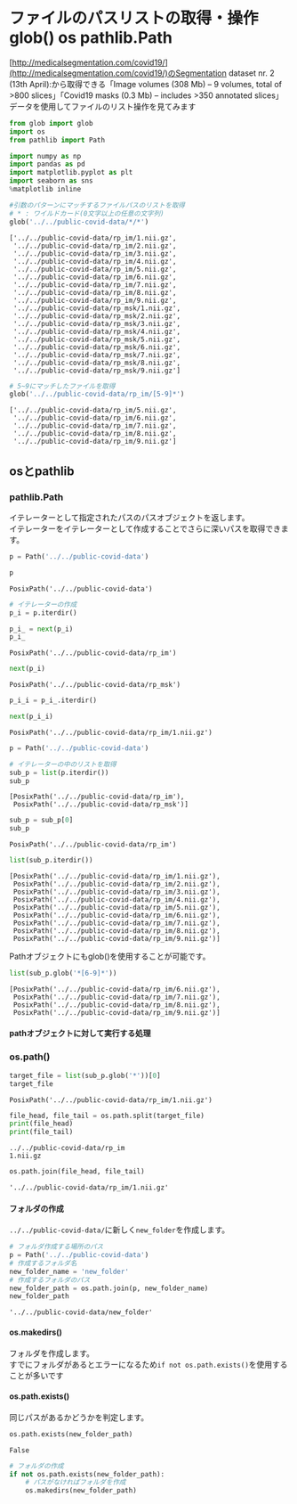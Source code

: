 # ファイルのパスリストの取得・操作 glob() os pathlib.Path

[http://medicalsegmentation.com/covid19/](http://medicalsegmentation.com/covid19/)のSegmentation dataset nr. 2 (13th April):から取得できる「Image volumes (308 Mb) – 9 volumes, total of >800 slices」「Covid19 masks (0.3 Mb) – includes >350 annotated slices」データを使用してファイルのリスト操作を見てみます


```python
from glob import glob
import os
from pathlib import Path

import numpy as np
import pandas as pd
import matplotlib.pyplot as plt
import seaborn as sns
%matplotlib inline
```


```python
#引数のパターンにマッチするファイルパスのリストを取得
# * : ワイルドカード(0文字以上の任意の文字列)
glob('../../public-covid-data/*/*')
```




    ['../../public-covid-data/rp_im/1.nii.gz',
     '../../public-covid-data/rp_im/2.nii.gz',
     '../../public-covid-data/rp_im/3.nii.gz',
     '../../public-covid-data/rp_im/4.nii.gz',
     '../../public-covid-data/rp_im/5.nii.gz',
     '../../public-covid-data/rp_im/6.nii.gz',
     '../../public-covid-data/rp_im/7.nii.gz',
     '../../public-covid-data/rp_im/8.nii.gz',
     '../../public-covid-data/rp_im/9.nii.gz',
     '../../public-covid-data/rp_msk/1.nii.gz',
     '../../public-covid-data/rp_msk/2.nii.gz',
     '../../public-covid-data/rp_msk/3.nii.gz',
     '../../public-covid-data/rp_msk/4.nii.gz',
     '../../public-covid-data/rp_msk/5.nii.gz',
     '../../public-covid-data/rp_msk/6.nii.gz',
     '../../public-covid-data/rp_msk/7.nii.gz',
     '../../public-covid-data/rp_msk/8.nii.gz',
     '../../public-covid-data/rp_msk/9.nii.gz']




```python
# 5~9にマッチしたファイルを取得
glob('../../public-covid-data/rp_im/[5-9]*')
```




    ['../../public-covid-data/rp_im/5.nii.gz',
     '../../public-covid-data/rp_im/6.nii.gz',
     '../../public-covid-data/rp_im/7.nii.gz',
     '../../public-covid-data/rp_im/8.nii.gz',
     '../../public-covid-data/rp_im/9.nii.gz']



## osとpathlib

### pathlib.Path

イテレーターとして指定されたパスのパスオブジェクトを返します。<br>イテレーターをイテレーターとして作成することでさらに深いパスを取得できます。


```python
p = Path('../../public-covid-data')
```


```python
p
```




    PosixPath('../../public-covid-data')




```python
# イテレーターの作成
p_i = p.iterdir()
```


```python
p_i_ = next(p_i)
p_i_
```




    PosixPath('../../public-covid-data/rp_im')




```python
next(p_i)
```




    PosixPath('../../public-covid-data/rp_msk')




```python
p_i_i = p_i_.iterdir()
```


```python
next(p_i_i)
```




    PosixPath('../../public-covid-data/rp_im/1.nii.gz')




```python
p = Path('../../public-covid-data')
```


```python
# イテレーターの中のリストを取得
sub_p = list(p.iterdir())
sub_p
```




    [PosixPath('../../public-covid-data/rp_im'),
     PosixPath('../../public-covid-data/rp_msk')]




```python
sub_p = sub_p[0]
sub_p
```




    PosixPath('../../public-covid-data/rp_im')




```python
list(sub_p.iterdir())
```




    [PosixPath('../../public-covid-data/rp_im/1.nii.gz'),
     PosixPath('../../public-covid-data/rp_im/2.nii.gz'),
     PosixPath('../../public-covid-data/rp_im/3.nii.gz'),
     PosixPath('../../public-covid-data/rp_im/4.nii.gz'),
     PosixPath('../../public-covid-data/rp_im/5.nii.gz'),
     PosixPath('../../public-covid-data/rp_im/6.nii.gz'),
     PosixPath('../../public-covid-data/rp_im/7.nii.gz'),
     PosixPath('../../public-covid-data/rp_im/8.nii.gz'),
     PosixPath('../../public-covid-data/rp_im/9.nii.gz')]



Pathオブジェクトにもglob()を使用することが可能です。


```python
list(sub_p.glob('*[6-9]*'))
```




    [PosixPath('../../public-covid-data/rp_im/6.nii.gz'),
     PosixPath('../../public-covid-data/rp_im/7.nii.gz'),
     PosixPath('../../public-covid-data/rp_im/8.nii.gz'),
     PosixPath('../../public-covid-data/rp_im/9.nii.gz')]



#### pathオブジェクトに対して実行する処理

### os.path()


```python
target_file = list(sub_p.glob('*'))[0]
target_file
```




    PosixPath('../../public-covid-data/rp_im/1.nii.gz')




```python
file_head, file_tail = os.path.split(target_file)
print(file_head)
print(file_tail)
```

    ../../public-covid-data/rp_im
    1.nii.gz



```python
os.path.join(file_head, file_tail)
```




    '../../public-covid-data/rp_im/1.nii.gz'



#### フォルダの作成

`../../public-covid-data/`に新しく`new_folder`を作成します。


```python
# フォルダ作成する場所のパス
p = Path('../../public-covid-data')
# 作成するフォルダ名
new_folder_name = 'new_folder'
# 作成するフォルダのパス
new_folder_path = os.path.join(p, new_folder_name)
new_folder_path
```




    '../../public-covid-data/new_folder'



#### os.makedirs()

フォルダを作成します。<br>すでにフォルダがあるとエラーになるため`if not os.path.exists()`を使用することが多いです

#### os.path.exists()

同じパスがあるかどうかを判定します。


```python
os.path.exists(new_folder_path)
```




    False




```python
# フォルダの作成
if not os.path.exists(new_folder_path):
    # パスがなければフォルダを作成
    os.makedirs(new_folder_path)
```
